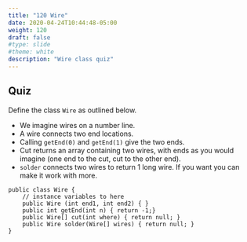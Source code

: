 ```yaml
---
title: "120 Wire"
date: 2020-04-24T10:44:48-05:00
weight: 120
draft: false
#type: slide
#theme: white
description: "Wire class quiz"
---
```


## Quiz

Define the class `Wire` as outlined below.

* We imagine wires on a number line. 
* A wire connects two end locations.
* Calling `getEnd(0)` and `getEnd(1)` give the two ends.
* Cut returns an array containing two wires, with ends as you would
  imagine (one end to the cut, cut to the other end).
* `solder` connects two wires to return 1 long wire. If you want you
  can make it work with more.

```
public class Wire {
    // instance variables to here
    public Wire (int end1, int end2) { }
    public int getEnd(int n) { return -1;}
    public Wire[] cut(int where) { return null; }
    public Wire solder(Wire[] wires) { return null; }
}
```

